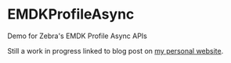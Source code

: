 # EMDKProfileAsync

Demo for Zebra's EMDK Profile Async APIs

Still a work in progress linked to blog post on [my personal website](http://pietromaggi.com).